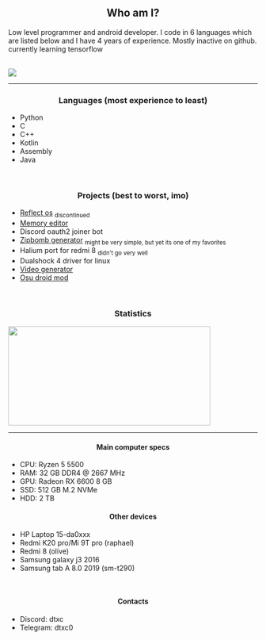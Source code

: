 <h2 align="center">Who am I?</h2>
Low level programmer and android developer. I code in 6 languages which are listed below and I have 4 years of experience. Mostly inactive on github. 
<br>
currently learning tensorflow
<br>
<br>

![](https://komarev.com/ghpvc/?username=dtxc)
<hr>
<h3 align="center">Languages (most experience to least)</h3>

+ Python
+ C
+ C++
+ Kotlin
+ Assembly
+ Java

<br>

<h3 align="center">Projects (best to worst, imo)</h3>

+ [Reflect os](https://github.com/dtxc/reflect-os) <sub>discontinued</sub>
+ [Memory editor](https://github.com/dtxc/memory-editor)
+ Discord oauth2 joiner bot
+ [Zipbomb generator](https://github.com/dtxc/zipbomb-generator) <sub>might be very simple, but yet its one of my favorites</sub>
+ Halium port for redmi 8 <sub>didn't go very well</sub>
+ Dualshock 4 driver for linux
+ [Video generator](https://github.com/dtxc/video-generator)
+ [Osu droid mod](https://github.com/dtxc/osu-droid-mod)

<br>

<h3 align="center">Statistics</h3>
<img align="center" width="90%" height="200" src="https://github-readme-stats.vercel.app/api/top-langs/?username=dtxc&&layout=compact&langs_count=6&theme=dark">

<hr>

<h4 align="center">Main computer specs</h4>

+ CPU: Ryzen 5 5500
+ RAM: 32 GB DDR4 @ 2667 MHz
+ GPU: Radeon RX 6600 8 GB
+ SSD: 512 GB M.2 NVMe
+ HDD: 2 TB

<h4 align="center">Other devices</h4>

+ HP Laptop 15-da0xxx
+ Redmi K20 pro/Mi 9T pro (raphael)
+ Redmi 8 (olive)
+ Samsung galaxy j3 2016
+ Samsung tab A 8.0 2019 (sm-t290)

<br>

<h4 align="center">Contacts</h4>

+ Discord: dtxc
+ Telegram: dtxc0
